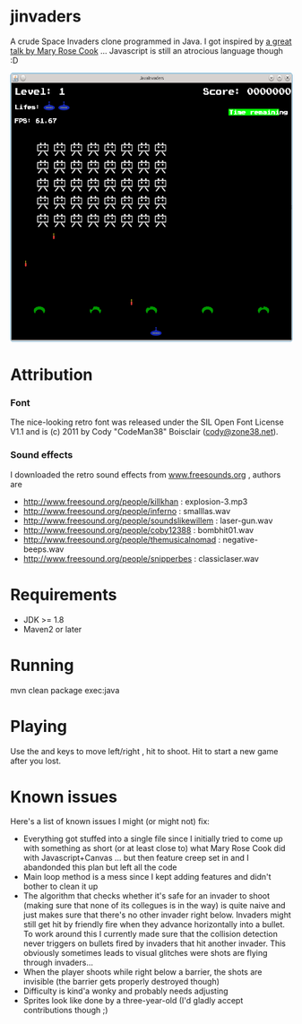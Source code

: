 # jinvaders

A crude Space Invaders clone programmed in Java. I got inspired by [a great talk by Mary Rose Cook](http://vimeo.com/105955605) ... Javascript is still an atrocious language though :D

<img src="https://raw.githubusercontent.com/toby1984/jinvaders/master/screenshot.png" width="640" height="480" />

Attribution
===========

### Font
The nice-looking retro font was released under the SIL Open Font License V1.1 and is (c) 2011 by Cody "CodeMan38" Boisclair (cody@zone38.net).

### Sound effects

I downloaded the retro sound effects from www.freesounds.org , authors are

- http://www.freesound.org/people/killkhan : explosion-3.mp3
- http://www.freesound.org/people/inferno : smalllas.wav
- http://www.freesound.org/people/soundslikewillem : laser-gun.wav
- http://www.freesound.org/people/coby12388 : bombhit01.wav
- http://www.freesound.org/people/themusicalnomad : negative-beeps.wav
- http://www.freesound.org/people/snipperbes : classiclaser.wav

Requirements
============

- JDK >= 1.8
- Maven2 or later

Running
=======

mvn clean package exec:java

Playing
=======

Use the <A> and <D> keys to move left/right , hit <SPACE> to shoot. Hit <ENTER> to start a new game after you lost.

Known issues
============

Here's a list of known issues I might (or might not) fix:

- Everything got stuffed into a single file since I initially tried to come up with something as short (or at least close to) what Mary Rose Cook did with Javascript+Canvas ... but then feature creep set in and I abandonded this plan but left all the code  
- Main loop method is a mess since I kept adding features and didn't bother to clean it up
- The algorithm that checks whether it's safe for an invader to shoot (making sure that none of its collegues is in the way)
  is quite naive and just makes sure that there's no other invader right below. Invaders might still get hit by
  friendly fire when they advance horizontally into a bullet. To work around this I currently made sure that the 
  collision detection never triggers on bullets fired  by invaders that hit another invader. This obviously sometimes
  leads to visual glitches were shots are flying through invaders...
- When the player shoots while right below a barrier, the shots are invisible (the barrier gets properly destroyed though)
- Difficulty is kind'a wonky and probably needs adjusting
- Sprites look like done by a three-year-old (I'd gladly accept contributions though ;)

